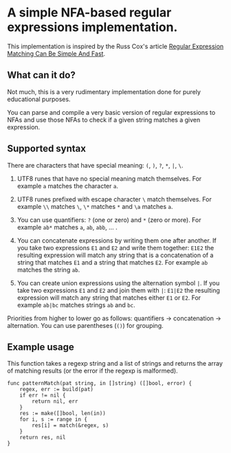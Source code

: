 # A simple NFA-based regular expressions implementation.

This implementation is inspired by the Russ Cox's article
[Regular Expression Matching Can Be Simple And Fast](https://swtch.com/~rsc/regexp/regexp1.html).

## What can it do?

Not much, this is a very rudimentary implementation done for purely
educational purposes.

You can parse and compile a very basic version of regular
expressions to NFAs and use those NFAs to check if a given string
matches a given expression.

## Supported syntax

There are characters that have special meaning: `(`, `)`, `?`, `*`, `|`, `\`.

1. UTF8 runes that have no special meaning match themselves.
For example `a` matches the character `a`.

1. UTF8 runes prefixed with escape character `\` match themselves.
For example `\\` matches `\`, `\*` matches `*` and `\a` matches `a`.

1. You can use quantifiers: `?` (one or zero) and `*` (zero or more).
For example `ab*` matches `a`, `ab`, `abb`, ... .

1. You can concatenate expressions by writing them one after another.
If you take two expressions `E1` and `E2` and write them together: `E1E2`
the resulting expression will match any string that is a concatenation of a string
that matches `E1` and a string that matches `E2`.
For example `ab` matches the string `ab`.

1. You can create union expressions using the alternation symbol `|`.
If you take two expressions `E1` and `E2` and join them with `|`: `E1|E2`
the resulting expression will match any string that matches either `E1` or `E2`.
For example `ab|bc` matches strings `ab` and `bc`.

Priorities from higher to lower go as follows: quantifiers -> concatenation -> alternation.
You can use parentheses (`()`) for grouping.

## Example usage

This function takes a regexp string and a list of strings
and returns the array of matching results (or the error if the regexp is malformed).

```
func patternMatch(pat string, in []string) ([]bool, error) {
	regex, err := build(pat)
	if err != nil {
		return nil, err
	}
	res := make([]bool, len(in))
	for i, s := range in {
		res[i] = match(&regex, s)
	}
	return res, nil
}
```
